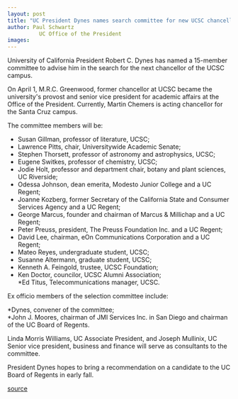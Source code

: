 ```yaml
---
layout: post
title: "UC President Dynes names search committee for new UCSC chancellor"
author: Paul Schwartz
          UC Office of the President
images:
---
```


University of California President Robert C. Dynes has named a 15-member committee to advise him in the search for the next chancellor of the UCSC campus.   

On April 1, M.R.C. Greenwood, former chancellor at UCSC became the university's provost and senior vice president for academic affairs at the Office of the President. Currently, Martin Chemers is acting chancellor for the Santa Cruz campus.  

The committee members will be:  

* Susan Gillman, professor of literature, UCSC;  
* Lawrence Pitts, chair, Universitywide Academic Senate;  
* Stephen Thorsett, professor of astronomy and astrophysics, UCSC;  
* Eugene Switkes, professor of chemistry, UCSC;  
* Jodie Holt, professor and department chair, botany and plant sciences, UC Riverside;  
* Odessa Johnson, dean emerita, Modesto Junior College and a UC Regent;  
* Joanne Kozberg, former Secretary of the California State and Consumer Services Agency and a UC Regent;  
* George Marcus, founder and chairman of Marcus & Millichap and a UC Regent;  
* Peter Preuss, president, The Preuss Foundation Inc. and a UC Regent;  
* David Lee, chairman, eOn Communications Corporation and a UC Regent;  
* Mateo Reyes, undergraduate student, UCSC;  
* Susanne Altermann, graduate student, UCSC;  
* Kenneth A. Feingold, trustee, UCSC Foundation;  
* Ken Doctor, councilor, UCSC Alumni Association;  
*Ed Titus, Telecommunications manager, UCSC.

Ex officio members of the selection committee include:   

*Dynes, convener of the committee;  
*John J. Moores, chairman of JMI Services Inc. in San Diego and chairman of the UC Board of Regents.

Linda Morris Williams, UC Associate President, and Joseph Mullinix, UC Senior vice president, business and finance will serve as consultants to the committee.  

President Dynes hopes to bring a recommendation on a candidate to the UC Board of Regents in early fall.  

[source](http://www1.ucsc.edu/currents/03-04/05-03/search.html "Permalink to search")
